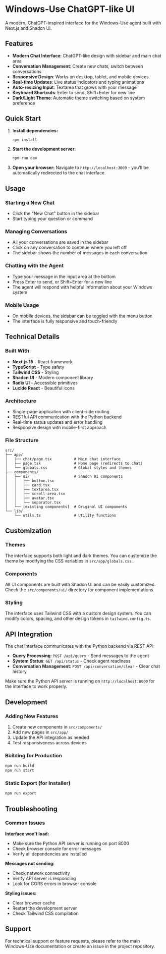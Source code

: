 # Windows-Use ChatGPT-like UI

A modern, ChatGPT-inspired interface for the Windows-Use agent built with Next.js and Shadcn UI.

## Features

- **Modern Chat Interface**: ChatGPT-like design with sidebar and main chat area
- **Conversation Management**: Create new chats, switch between conversations
- **Responsive Design**: Works on desktop, tablet, and mobile devices
- **Real-time Updates**: Live status indicators and typing animations
- **Auto-resizing Input**: Textarea that grows with your message
- **Keyboard Shortcuts**: Enter to send, Shift+Enter for new line
- **Dark/Light Theme**: Automatic theme switching based on system preference

## Quick Start

1. **Install dependencies:**
   ```bash
   npm install
   ```

2. **Start the development server:**
   ```bash
   npm run dev
   ```

3. **Open your browser:**
   Navigate to `http://localhost:3000` - you'll be automatically redirected to the chat interface.

## Usage

### Starting a New Chat
- Click the "New Chat" button in the sidebar
- Start typing your question or command

### Managing Conversations
- All your conversations are saved in the sidebar
- Click on any conversation to continue where you left off
- The sidebar shows the number of messages in each conversation

### Chatting with the Agent
- Type your message in the input area at the bottom
- Press Enter to send, or Shift+Enter for a new line
- The agent will respond with helpful information about your Windows system

### Mobile Usage
- On mobile devices, the sidebar can be toggled with the menu button
- The interface is fully responsive and touch-friendly

## Technical Details

### Built With
- **Next.js 15** - React framework
- **TypeScript** - Type safety
- **Tailwind CSS** - Styling
- **Shadcn UI** - Modern component library
- **Radix UI** - Accessible primitives
- **Lucide React** - Beautiful icons

### Architecture
- Single-page application with client-side routing
- RESTful API communication with the Python backend
- Real-time status updates and error handling
- Responsive design with mobile-first approach

### File Structure
```
src/
├── app/
│   ├── chat/page.tsx          # Main chat interface
│   ├── page.tsx               # Home page (redirects to chat)
│   └── globals.css            # Global styles and themes
├── components/
│   ├── ui/                    # Shadcn UI components
│   │   ├── button.tsx
│   │   ├── card.tsx
│   │   ├── textarea.tsx
│   │   ├── scroll-area.tsx
│   │   ├── avatar.tsx
│   │   └── separator.tsx
│   └── [existing components]  # Original UI components
└── lib/
    └── utils.ts               # Utility functions
```

## Customization

### Themes
The interface supports both light and dark themes. You can customize the theme by modifying the CSS variables in `src/app/globals.css`.

### Components
All UI components are built with Shadcn UI and can be easily customized. Check the `src/components/ui/` directory for component implementations.

### Styling
The interface uses Tailwind CSS with a custom design system. You can modify colors, spacing, and other design tokens in `tailwind.config.ts`.

## API Integration

The chat interface communicates with the Python backend via REST API:

- **Query Processing**: `POST /api/query` - Send messages to the agent
- **System Status**: `GET /api/status` - Check agent readiness
- **Conversation Management**: `POST /api/conversation/clear` - Clear chat history

Make sure the Python API server is running on `http://localhost:8000` for the interface to work properly.

## Development

### Adding New Features
1. Create new components in `src/components/`
2. Add new pages in `src/app/`
3. Update the API integration as needed
4. Test responsiveness across devices

### Building for Production
```bash
npm run build
npm run start
```

### Static Export (for Installer)
```bash
npm run export
```

## Troubleshooting

### Common Issues

**Interface won't load:**
- Make sure the Python API server is running on port 8000
- Check browser console for error messages
- Verify all dependencies are installed

**Messages not sending:**
- Check network connectivity
- Verify API server is responding
- Look for CORS errors in browser console

**Styling issues:**
- Clear browser cache
- Restart the development server
- Check Tailwind CSS compilation

## Support

For technical support or feature requests, please refer to the main Windows-Use documentation or create an issue in the project repository.
